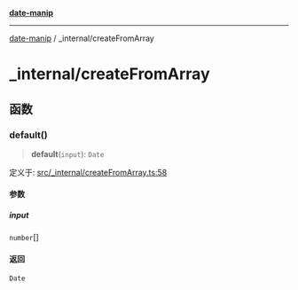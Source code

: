 [**date-manip**](../index.md)

***

[date-manip](../modules.md) / \_internal/createFromArray

# \_internal/createFromArray

## 函数

### default()

> **default**(`input`): `Date`

定义于: [src/\_internal/createFromArray.ts:58](https://github.com/fengxinming/date-manip/blob/74162e61fff73f0ace27e57ce0b5395775c035f2/src/_internal/createFromArray.ts#L58)

#### 参数

##### input

`number`[]

#### 返回

`Date`
